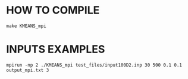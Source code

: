 # HOW TO COMPILE

```shell
make KMEANS_mpi
```


# INPUTS EXAMPLES

```shell
mpirun -np 2 ./KMEANS_mpi test_files/input100D2.inp 30 500 0.1 0.1 output_mpi.txt 3
```
